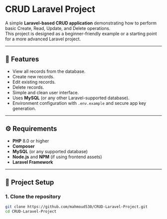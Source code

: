 # CRUD Laravel Project

A simple **Laravel-based CRUD application** demonstrating how to perform basic Create, Read, Update, and Delete operations.  
This project is designed as a beginner-friendly example or a starting point for a more advanced Laravel project.

---

## 🚀 Features
- View all records from the database.  
- Create new records.  
- Edit existing records.  
- Delete records.  
- Simple and clean user interface.  
- Uses **MySQL** (or any other Laravel-supported database).  
- Environment configuration with `.env.example` and secure app key generation.

---

## ⚙️ Requirements
- **PHP** 8.0 or higher  
- **Composer**  
- **MySQL** (or any supported database)  
- **Node.js** and **NPM** (if using frontend assets)  
- **Laravel Framework**

---

## 🧩 Project Setup

### 1. Clone the repository
```bash
git clone https://github.com/mahmoud530/CRUD-Laravel-Project.git
cd CRUD-Laravel-Project
